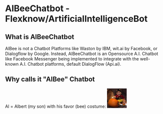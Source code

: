 # AlBeeChatbot - Flexknow/ArtificialIntelligenceBot

## What is AlBeeChatbot
AlBee is not a Chatbot Platforms like Waston by IBM, wit.ai by Facebook, or Dialogflow by Google. Instead, AlBeeChatbot is an Opensource A.I. Chatbot like Facebook Messenger being implemented to integrate with the well-known A.I. Chatbot platforms, default DialogFlow (Api.ai).

## Why calls it "AlBee" Chatbot
Al = Albert (my son) with his favor (bee) costume:
![alt AlBee Logo](https://github.com/ArtificialIntelligenceBot/AlBeeChatbot/blob/master/public/images/albee128.png?raw=true?raw=true "Logo AlBee Chatbot App")

## 
